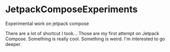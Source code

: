 # JetpackComposeExperiments
Experimental work on jetpack compose

There are a lot of shortcut I took...
Those are my first attempt on Jetpack Compose.
Something is really cool.
Something is weird.
I'm interested to go deeper.
